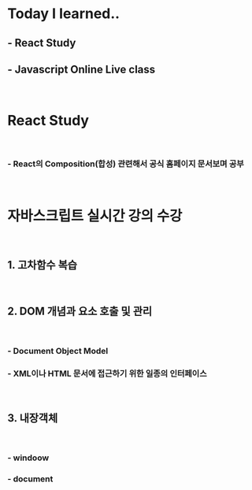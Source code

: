 # Today I learned.. 
  ## - React Study
  ## - Javascript Online Live class

<br>

# React Study

<br>

  ### - React의 Composition(합성) 관련해서 공식 홈페이지 문서보며 공부

<br>

# 자바스크립트 실시간 강의 수강 

<br>

  ## 1. 고차함수 복습  

<br>

  ## 2. DOM 개념과 요소 호출 및 관리 

 <br>

  ### - Document Object Model
  ### - XML이나 HTML 문서에 접근하기 위한 일종의 인터페이스

<br>

  ## 3. 내장객체

  <br>

  ### - windoow
  ### - document
